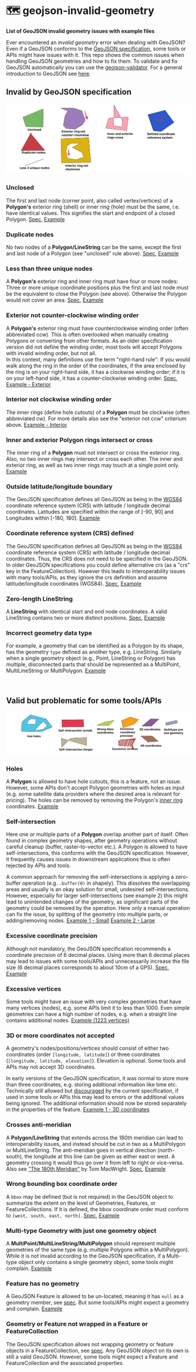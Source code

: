 # 🗺️ geojson-invalid-geometry

**List of GeoJSON invalid geometry issues with example files**

Ever encountered an *invalid geometry* error when dealing with GeoJSON? Even if a GeoJSON conforms to the
[GeoJSON specification](https://geojson.org/), some tools or APIs might have issues with it.
This repo shows the common issues when handling GeoJSON geometries and how to fix them. To validate and fix GeoJSON automatically you can use the [geojson-validator](https://github.com/chrieke/geojson-validator). For a general introduction to GeoJSON see [here](https://macwright.com/2015/03/23/geojson-second-bite.html).

## Invalid by GeoJSON specification

![](repo_images/invalid_examples.png)

### Unclosed 
The first and last node (corner point, also called vertex/vertices) of a **Polygon's** exterior ring (shell) or inner ring (hole) 
must be the same, i.e. have identical values. This signifies the start and endpoint of a closed Polygon. 
[Spec](https://www.rfc-editor.org/rfc/rfc7946#section-3.1.6),
[Example](examples/invalid_geometries/invalid_unclosed.geojson)

### Duplicate nodes
No two nodes of a **Polygon/LineString** can be the same, except the first and last node of a Polygon (see "unclosed" rule above).
[Spec](https://www.rfc-editor.org/rfc/rfc7946#section-3.1.6), 
[Example](examples/invalid_geometries/invalid_duplicate_nodes.geojson)

### Less than three unique nodes
A **Polygon's** exterior ring and inner ring must have four or more nodes: Three or more unique coordinate positions plus
the first and last node must be the equivalent to close the Polygon (see above). Otherwise the Polygon would not cover an area.
[Spec](https://www.rfc-editor.org/rfc/rfc7946#section-3.1.6),
[Example](examples/invalid_geometries/invalid_less_three_unique_nodes.geojson)

### Exterior not counter-clockwise winding order
A **Polygon's** exterior ring must have counterclockwise winding order (often abbreviated ccw). This is often 
overlooked when manually creating Polygons or converting from other formats. As an older specification version did not 
define the winding order, most tools will accept Polygons with invalid winding order, but not all.   
In this context, many definitions use the term "right-hand rule": If you would walk along the ring in the order of the 
coordinates, if the area enclosed by the ring is on your right-hand side, it has a clockwise winding order; if it is on 
your left-hand side, it has a counter-clockwise winding order.
[Spec](https://www.rfc-editor.org/rfc/rfc7946#section-3.1.6),
[Example - Exterior](examples/invalid_geometries/invalid_exterior_not_ccw.geojson)

### Interior not clockwise winding order
The inner rings (define hole cutouts) of a **Polygon** must be clockwise (often abbreviated cw). For more details also see 
the "exterior not ccw" criterium above. 
[Example - Interior](examples/invalid_geometries/invalid_interior_not_cw.geojson)

### Inner and exterior Polygon rings intersect or cross
The inner ring of a **Polygon** must not intersect or cross the exterior ring. Also, no two inner rings
may intersect or cross each other. The inner and exterior ring, as well as two inner rings may touch at a single point
only.
[Example](examples/invalid_geometries/invalid_inner_and_exterior_ring_intersect.geojson)

### Outside latitude/longitude boundary
The GeoJSON specification defines all GeoJSON as being in the [WGS84](https://de.wikipedia.org/wiki/World_Geodetic_System_1984)
coordinate reference system (CRS) with latitude / longitude decimal coordinates. Latitudes are specified within the range of [-90, 90]
and Longitudes within [-180, 180].
[Example](examples/invalid_geometries/invalid_outside_lat_lon_boundaries.geojson)

### Coordinate reference system (CRS) defined
The GeoJSON specification defines all GeoJSON as being in the [WGS84](https://de.wikipedia.org/wiki/World_Geodetic_System_1984)
coordinate reference system (CRS) with latitude / longitude decimal coordinates. Thus, the CRS does not need to be
specified in the GeoJSON. In older GeoJSON specifications you could define alternative crs (as a "crs" key in the FeatureCollection).
However this leads to interoperability issues with many tools/APIs, as they ignore the crs definition and assume 
latitude/longitude coordinates (WGS84).
[Spec](https://www.rfc-editor.org/rfc/rfc7946#section-4),
[Example](examples/invalid_schema/invalid_crs_defined.geojson)

### Zero-length LineString
A **LineString** with identical start and end node coordinates. A valid LineString contains two or more distinct positions.
[Spec](https://www.rfc-editor.org/rfc/rfc7946#section-3.1.4),
[Example](examples/invalid_geometries/invalid_zero_length_linestring.geojson)

### Incorrect geometry data type
For example, a geometry that can be identified as a Polygon by its shape, has the geometry `type` defined as another
type, e.g. LineString. Similarly when a single geometry object (e.g., Point, LineString or Polygon) has multiple, disconnected 
parts that should be represented as a MultiPoint, MultiLineString or MultiPolygon.
[Example](examples/invalid_geometries/invalid_incorrect_geometry_data_type.geojson)

<br>

## Valid but problematic for some tools/APIs 

![](repo_images/valid_problematic.png)

### Holes
A **Polygon** is allowed to have hole cutouts, this is a feature, not an issue. However, some APIs don't accept
Polygon geometries with holes as input (e.g. some satellite data providers where the desired area is relevant for
pricing). The holes can be removed by removing the
Polygon's [inner ring](https://macwright.com/2015/03/23/geojson-second-bite.html#polygons) coordinates. 
[Example](examples/problematic_geometries/problematic_holes.geojson)

### Self-intersection
Here one or multiple parts of a **Polygon** overlap another part of itself. Often found in complex geometry shapes,
after geometry operations without careful cleanup (buffer, raster-to-vector etc.).
A Polygon is allowed to have self-intersections, this conforms with the GeoJSON specification. However, it frequently
causes issues in downstream applications thus is often rejected by APIs and tools.

A common approach for removing the self-intersections is applying a zero-buffer operation (e.g. `.buffer(0)` in
shapely). This dissolves the overlapping areas and usually is an okay solution for small, undesired self-intersections.
However, especially for larger self-intersections (see example 2) this might lead to unintended changes of the geometry, 
as significant parts of the geometry could be removed by the operation. Here only a manual operation can fix the issue, 
by splitting of the geometry into multiple parts, or adding/removing nodes.
[Example 1 - Small](examples/problematic_geometries/problematic_self_intersection_small.geojson) 
[Example 2 - Large](examples/problematic_geometries/problematic_self_intersection_large.geojson)

### Excessive coordinate precision
Although not mandatory, the GeoJSON specification recommends a coordinate precision of 6 decimal places. Using more
than 6 decimal places may lead to issues with some tools/APIs and unnecessarily increase the file size (6 decimal places
corresponds to about 10cm of a GPS).
[Spec](https://www.rfc-editor.org/rfc/rfc7946#section-11.2),
[Example](examples/problematic_geometries/problematic_excessive_coordinate_precision.geojson)

### Excessive vertices
Some tools might have an issue with very complex geometries that have many vertices (nodes), e.g. some APIs limit it to 
less than 1000. Even simple geometries can have a high number of nodes, e.g. when a straight line contains additional nodes.
[Example (1223 vertices)](examples/problematic_geometries/problematic_excessive_vertices.geojson)

### 3D or more coordinates not accepted
A geometry's nodes/positions/vertices should consist of either two coordinates (order `[longitude, latitude]`) or three
coordinates (`[longitude, latitude, elevation]`). Elevation is optional. Some tools and APIs may not accept 3D coordinates.

In early versions of the GeoJSON specification, it was normal to store more than three coordinates, e.g. storing additional 
information like time etc. Technically still allowed but [discouraged](https://www.rfc-editor.org/rfc/rfc7946#section-3.1.1) 
by the current specification, if used in some tools or APIs this may lead to errors or the additional values being ignored. 
The additional information should now be stored separately in the properties of the feature.
[Example 1 - 3D coordinates](examples/problematic_geometries/problematic_3d_coordinates.geojson)

### Crosses anti-meridian
A **Polygon/LineString** that extends across the 180th meridian can lead to interoperability issues, and instead
should be cut in two as a MultiPolygon or MultiLineString. The anti-meridian goes in vertical direction (north-south), 
the longitude at this line can be given as either east or west. A geometry crossing it would thus go over it from left to right
or vice-versa. Also see ["The 180th Meridian"](https://macwright.com/2016/09/26/the-180th-meridian.html) by Tom MacWright.
[Spec](https://www.rfc-editor.org/rfc/rfc7946#section-3.1.9),
[Example](examples/problematic_geometries/problematic_crosses_antimeridian.geojson)

### Wrong bounding box coordinate order
A `bbox` may be defined (but is not required) in the GeoJSON object to summarize the extent on the level of Geometries,
Features, or FeatureCollections. If it is defined, the bbox coordinate order must conform
to `[west, south, east, north]`.
[Spec](https://www.rfc-editor.org/rfc/rfc7946#section-3),
[Example](examples/problematic_geometries/problematic_wrong_bbox_coordinate_order.geojson)

### Multi-type Geometry with just one geometry object
A **MultiPoint/MultiLineString/MultiPolygon** should represent multiple geometries of the same type
(e.g. multiple Polygons within a MultiPolygon). While it is not invalid according to the GeoJSON specification, if
a Multi-type object only contains a single geometry object, some tools might complain.
[Example](examples/problematic_geometries/problematic_multitype_geometry_with_just_one_geometry.geojson)

### Feature has no geometry
A GeoJSON Feature is allowed to be un-located, meaning it has `null` as a geometry member, see
[spec](https://www.rfc-editor.org/rfc/rfc7946#section-3.2). But some tools/APIs might expect a geometry and complain.
[Example](examples/problematic_geometries/problematic_feature_null_geometry.geojson)

### Geometry or Feature not wrapped in a Feature or FeatureCollection
The GeoJSON specification allows not wrapping geometry or feature objects in a FeatureCollection,
see [spec](https://www.rfc-editor.org/rfc/rfc7946#section-2). Any GeoJSON object on its own is still a valid GeoJSON. 
However, some tools might expect a Feature and FeatureCollection and the associated properties.
